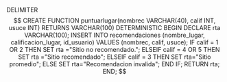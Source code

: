 DELIMITER $$
CREATE FUNCTION puntuarlugar(nombrec VARCHAR(40), calif INT, usuce INT)
RETURNS VARCHAR(100)
DETERMINISTIC
BEGIN 
	DECLARE rta VARCHAR(100);
		 INSERT INTO recomendaciones (nombre_lugar, calificacion_lugar, id_usuario) 
         VALUES (nombrec, calif, usuce);
	IF calif = 1 OR 2 THEN 
    SET rta ="Sitio no recomendado.";
    ELSEIF calif = 4 OR 5 THEN 
    SET rta ="Sitio recomendado";
    ELSEIF calif = 3 THEN 
    SET rta="Sitio promedio";
    ELSE 
		SET rta="Recomendacion invalida";
		END IF;
        RETURN rta; 
END;	
$$
